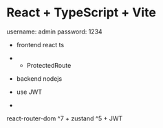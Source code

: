 # React + TypeScript + Vite

username: admin
password: 1234

- frontend react ts
- - ProtectedRoute
- backend nodejs

- use JWT
- 



react-router-dom ^7 + zustand ^5 + JWT
